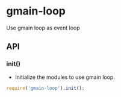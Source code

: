 # gmain-loop

Use gmain loop as event loop

## API

### init()
 * Initialize the modules to use gmain loop.

 ```js
 require('gmain-loop').init();
 ```
